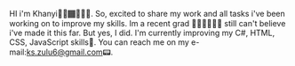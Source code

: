 HI i'm Khanyi👋🏾🏾‍🙋🏾‍♀️.
So, excited to share my work and all tasks i've been working on to improve my skills.
Im a recent grad 👩🏾‍🎓👩🏾‍🎓 still can't believe i've made it this far. But yes, I did.
I'm currently improving my C#, HTML, CSS, JavaScript skills🍏.
You can reach me on my e-mail:ks.zulu6@gmail.com📟.
